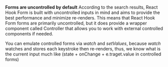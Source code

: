 **Forms are uncontrolled by default**
According to the search results, React Hook Form is built with uncontrolled inputs in mind and aims to provide the best performance and minimize re-renders. This means that React Hook Form forms are primarily uncontrolled, but it does provide a wrapper component called Controller that allows you to work with external controlled components if needed.

You can emulate controlled forms via *watch* and *setValues*, because *watch* watches and stores each keystroke then re-renders, thus, we know what is the current input much like (state + onChange + e.traget.value in controlled forms)